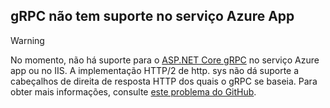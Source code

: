 ## <a name="grpc-not-supported-on-azure-app-service"></a>gRPC não tem suporte no serviço Azure App

> [!WARNING]
> No momento, não há suporte para o [ASP.NET Core gRPC](xref:grpc/index) no serviço Azure app ou no IIS. A implementação HTTP/2 de http. sys não dá suporte a cabeçalhos de direita de resposta HTTP dos quais o gRPC se baseia. Para obter mais informações, consulte [este problema do GitHub](https://github.com/dotnet/AspNetCore/issues/9020).
